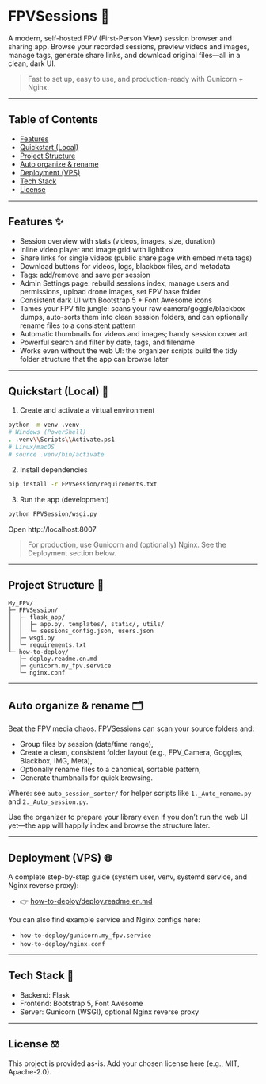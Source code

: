 # FPVSessions 🚀

A modern, self-hosted FPV (First-Person View) session browser and sharing app. Browse your recorded sessions, preview videos and images, manage tags, generate share links, and download original files—all in a clean, dark UI.

> Fast to set up, easy to use, and production-ready with Gunicorn + Nginx.

---

## Table of Contents

- [Features](#features-)
- [Quickstart (Local)](#quickstart-local-)
- [Project Structure](#project-structure-)
- [Auto organize & rename](#auto-organize--rename-)
- [Deployment (VPS)](#deployment-vps-)
- [Tech Stack](#tech-stack-)
- [License](#license)

---

## Features ✨

- Session overview with stats (videos, images, size, duration)
- Inline video player and image grid with lightbox
- Share links for single videos (public share page with embed meta tags)
- Download buttons for videos, logs, blackbox files, and metadata
- Tags: add/remove and save per session
- Admin Settings page: rebuild sessions index, manage users and permissions, upload drone images, set FPV base folder
- Consistent dark UI with Bootstrap 5 + Font Awesome icons
- Tames your FPV file jungle: scans your raw camera/goggle/blackbox dumps, auto-sorts them into clean session folders, and can optionally rename files to a consistent pattern
- Automatic thumbnails for videos and images; handy session cover art
- Powerful search and filter by date, tags, and filename
- Works even without the web UI: the organizer scripts build the tidy folder structure that the app can browse later

---

## Quickstart (Local) 🧪

1) Create and activate a virtual environment

```bash
python -m venv .venv
# Windows (PowerShell)
. .venv\\Scripts\\Activate.ps1
# Linux/macOS
# source .venv/bin/activate
```

2) Install dependencies

```bash
pip install -r FPVSession/requirements.txt
```

3) Run the app (development)

```bash
python FPVSession/wsgi.py
```

Open http://localhost:8007

> For production, use Gunicorn and (optionally) Nginx. See the Deployment section below.

---

## Project Structure 📁

```
My_FPV/
├─ FPVSession/
│  ├─ flask_app/
│  │  ├─ app.py, templates/, static/, utils/
│  │  └─ sessions_config.json, users.json
│  ├─ wsgi.py
│  └─ requirements.txt
└─ how-to-deploy/
   ├─ deploy.readme.en.md
   ├─ gunicorn.my_fpv.service
   └─ nginx.conf
```

---

## Auto organize & rename 🗂️

Beat the FPV media chaos. FPVSessions can scan your source folders and:

- Group files by session (date/time range),
- Create a clean, consistent folder layout (e.g., FPV_Camera, Goggles, Blackbox, IMG, Meta),
- Optionally rename files to a canonical, sortable pattern,
- Generate thumbnails for quick browsing.

Where: see `auto_session_sorter/` for helper scripts like `1._Auto_rename.py` and `2._Auto_session.py`.

Use the organizer to prepare your library even if you don’t run the web UI yet—the app will happily index and browse the structure later.

---

## Deployment (VPS) 🌐

A complete step-by-step guide (system user, venv, systemd service, and Nginx reverse proxy):

- 👉 [how-to-deploy/deploy.readme.en.md](how-to-deploy/deploy.readme.en.md)

You can also find example service and Nginx configs here:

- `how-to-deploy/gunicorn.my_fpv.service`
- `how-to-deploy/nginx.conf`

---

## Tech Stack 🧰

- Backend: Flask
- Frontend: Bootstrap 5, Font Awesome
- Server: Gunicorn (WSGI), optional Nginx reverse proxy

---

## License ⚖️

This project is provided as-is. Add your chosen license here (e.g., MIT, Apache-2.0).
